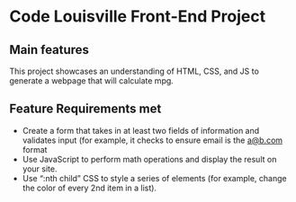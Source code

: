 # Code Louisville Front-End Project

## Main features
This project showcases an understanding of HTML, CSS, and JS to generate a webpage that will calculate mpg.

## Feature Requirements met
- Create a form that takes in at least two fields of information and validates input (for example, it checks to ensure email is the a@b.com format
- Use JavaScript to perform math operations and display the result on your site.
- Use “:nth child” CSS to style a series of elements (for example, change the color of every 2nd item in a list).


